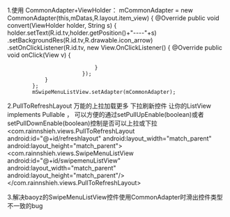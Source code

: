 1.使用 CommonAdapter+ViewHolder：
     mCommonAdapter = new CommonAdapter<String>(this,mDatas,R.layout.item_view) {
                @Override
                public void convert(ViewHolder holder, String s) {
                    holder.setText(R.id.tv,holder.getPosition()+"----"+s)
                            .setBackgroundRes(R.id.tv,R.drawable.icon_arrow)
                            .setOnClickListener(R.id.tv, new View.OnClickListener() {
                                @Override
                                public void onClick(View v) {

                                }
                            });
                }
            };
            mSwipeMenuListView.setAdapter(mCommonAdapter);
2.PullToRefreshLayout 万能的上拉加载更多 下拉刷新控件 让你的ListView  implements Pullable ，
  可以方便的通过setPullUpEnable(boolean)或者setPullDownEnable(boolean)控制是否可以上拉或下拉
    <com.rainnshieh.views.PullToRefreshLayout
            android:id="@+id/refreshlayout"
            android:layout_width="match_parent"
            android:layout_height="match_parent">
            <com.rainnshieh.views.SwipeMenuListView
                android:id="@+id/swipemenuListView"
                android:layout_width="match_parent"
                android:layout_height="match_parent"/>
        </com.rainnshieh.views.PullToRefreshLayout>

3.解决baoyz的SwipeMenuListView控件使用CommonAdapter时滑出控件类型不一致的bug